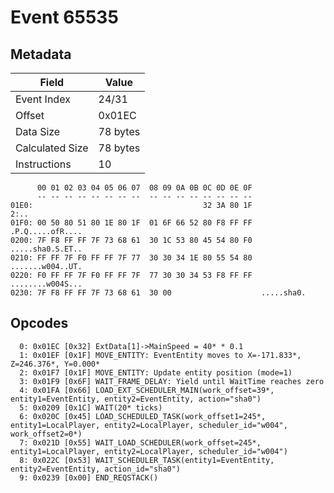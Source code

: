# Event 65535

## Metadata

| Field           | Value    |
|-----------------|----------|
| Event Index     | 24/31    |
| Offset          | 0x01EC   |
| Data Size       | 78 bytes |
| Calculated Size | 78 bytes |
| Instructions    | 10       |

```
      00 01 02 03 04 05 06 07  08 09 0A 0B 0C 0D 0E 0F
      -- -- -- -- -- -- -- --  -- -- -- -- -- -- -- --
01E0:                                      32 3A 80 1F              2:..
01F0: 00 50 80 51 80 1E 80 1F  01 6F 66 52 80 F8 FF FF  .P.Q.....ofR....
0200: 7F F8 FF FF 7F 73 68 61  30 1C 53 80 45 54 80 F0  .....sha0.S.ET..
0210: FF FF 7F F0 FF FF 7F 77  30 30 34 1E 80 55 54 80  .......w004..UT.
0220: F0 FF FF 7F F0 FF FF 7F  77 30 30 34 53 F8 FF FF  ........w004S...
0230: 7F F8 FF FF 7F 73 68 61  30 00                    .....sha0.      
```

## Opcodes

```
  0: 0x01EC [0x32] ExtData[1]->MainSpeed = 40* * 0.1
  1: 0x01EF [0x1F] MOVE_ENTITY: EventEntity moves to X=-171.833*, Z=246.376*, Y=0.000*
  2: 0x01F7 [0x1F] MOVE_ENTITY: Update entity position (mode=1)
  3: 0x01F9 [0x6F] WAIT_FRAME_DELAY: Yield until WaitTime reaches zero
  4: 0x01FA [0x66] LOAD_EXT_SCHEDULER_MAIN(work_offset=39*, entity1=EventEntity, entity2=EventEntity, action="sha0")
  5: 0x0209 [0x1C] WAIT(20* ticks)
  6: 0x020C [0x45] LOAD_SCHEDULED_TASK(work_offset1=245*, entity1=LocalPlayer, entity2=LocalPlayer, scheduler_id="w004", work_offset2=0*)
  7: 0x021D [0x55] WAIT_LOAD_SCHEDULER(work_offset=245*, entity1=LocalPlayer, entity2=LocalPlayer, scheduler_id="w004")
  8: 0x022C [0x53] WAIT_SCHEDULER_TASK(entity1=EventEntity, entity2=EventEntity, action_id="sha0")
  9: 0x0239 [0x00] END_REQSTACK()
```

